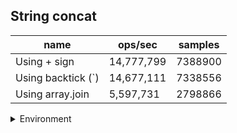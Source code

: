 ## String concat

|name|ops/sec|samples|
|-|-|-|
|Using + sign|14,777,799|7388900|
|Using backtick (`)|14,677,111|7338556|
|Using array.join|5,597,731|2798866|


<details>
<summary>Environment</summary>

* __Machine:__ linux x64 | 4 vCPUs | 7.6GB Mem
* __Run:__ Wed Sep 25 2024 23:30:25 GMT+0000 (Coordinated Universal Time)
</details>

<!--
{"environment":{"platform":"linux","arch":"x64","cpus":4,"totalMemory":7.597896575927734},"benchmarks":[{"name":"Using + sign","opsSec":14777799.615788747,"samples":7388900},{"name":"Using backtick (`)","opsSec":14677111.99996161,"samples":7338556},{"name":"Using array.join","opsSec":5597731.3841939075,"samples":2798866}]}-->
